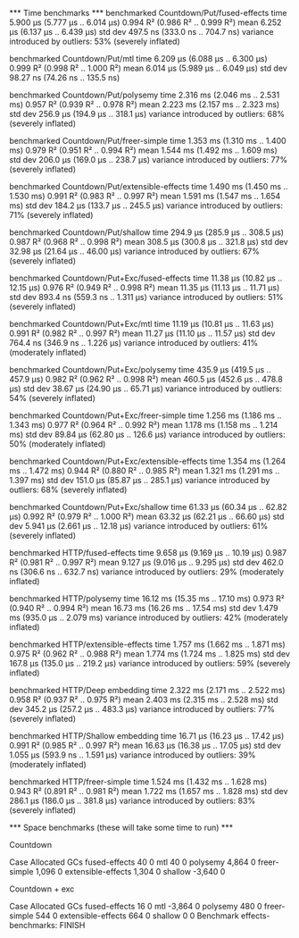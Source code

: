 *** Time benchmarks ***
benchmarked Countdown/Put/fused-effects
time                 5.900 μs   (5.777 μs .. 6.014 μs)
                     0.994 R²   (0.986 R² .. 0.999 R²)
mean                 6.252 μs   (6.137 μs .. 6.439 μs)
std dev              497.5 ns   (333.0 ns .. 704.7 ns)
variance introduced by outliers: 53% (severely inflated)

benchmarked Countdown/Put/mtl
time                 6.209 μs   (6.088 μs .. 6.300 μs)
                     0.999 R²   (0.998 R² .. 1.000 R²)
mean                 6.014 μs   (5.989 μs .. 6.049 μs)
std dev              98.27 ns   (74.26 ns .. 135.5 ns)

benchmarked Countdown/Put/polysemy
time                 2.316 ms   (2.046 ms .. 2.531 ms)
                     0.957 R²   (0.939 R² .. 0.978 R²)
mean                 2.223 ms   (2.157 ms .. 2.323 ms)
std dev              256.9 μs   (194.9 μs .. 318.1 μs)
variance introduced by outliers: 68% (severely inflated)

benchmarked Countdown/Put/freer-simple
time                 1.353 ms   (1.310 ms .. 1.400 ms)
                     0.979 R²   (0.951 R² .. 0.994 R²)
mean                 1.544 ms   (1.492 ms .. 1.609 ms)
std dev              206.0 μs   (169.0 μs .. 238.7 μs)
variance introduced by outliers: 77% (severely inflated)

benchmarked Countdown/Put/extensible-effects
time                 1.490 ms   (1.450 ms .. 1.530 ms)
                     0.991 R²   (0.983 R² .. 0.997 R²)
mean                 1.591 ms   (1.547 ms .. 1.654 ms)
std dev              184.2 μs   (133.7 μs .. 245.5 μs)
variance introduced by outliers: 71% (severely inflated)

benchmarked Countdown/Put/shallow
time                 294.9 μs   (285.9 μs .. 308.5 μs)
                     0.987 R²   (0.968 R² .. 0.998 R²)
mean                 308.5 μs   (300.8 μs .. 321.8 μs)
std dev              32.98 μs   (21.64 μs .. 46.00 μs)
variance introduced by outliers: 67% (severely inflated)

benchmarked Countdown/Put+Exc/fused-effects
time                 11.38 μs   (10.82 μs .. 12.15 μs)
                     0.976 R²   (0.949 R² .. 0.998 R²)
mean                 11.35 μs   (11.13 μs .. 11.71 μs)
std dev              893.4 ns   (559.3 ns .. 1.311 μs)
variance introduced by outliers: 51% (severely inflated)

benchmarked Countdown/Put+Exc/mtl
time                 11.19 μs   (10.81 μs .. 11.63 μs)
                     0.991 R²   (0.982 R² .. 0.997 R²)
mean                 11.27 μs   (11.10 μs .. 11.57 μs)
std dev              764.4 ns   (346.9 ns .. 1.226 μs)
variance introduced by outliers: 41% (moderately inflated)

benchmarked Countdown/Put+Exc/polysemy
time                 435.9 μs   (419.5 μs .. 457.9 μs)
                     0.982 R²   (0.962 R² .. 0.998 R²)
mean                 460.5 μs   (452.6 μs .. 478.8 μs)
std dev              38.67 μs   (24.90 μs .. 65.71 μs)
variance introduced by outliers: 54% (severely inflated)

benchmarked Countdown/Put+Exc/freer-simple
time                 1.256 ms   (1.186 ms .. 1.343 ms)
                     0.977 R²   (0.964 R² .. 0.992 R²)
mean                 1.178 ms   (1.158 ms .. 1.214 ms)
std dev              89.84 μs   (62.80 μs .. 126.6 μs)
variance introduced by outliers: 50% (moderately inflated)

benchmarked Countdown/Put+Exc/extensible-effects
time                 1.354 ms   (1.264 ms .. 1.472 ms)
                     0.944 R²   (0.880 R² .. 0.985 R²)
mean                 1.321 ms   (1.291 ms .. 1.397 ms)
std dev              151.0 μs   (85.87 μs .. 285.1 μs)
variance introduced by outliers: 68% (severely inflated)

benchmarked Countdown/Put+Exc/shallow
time                 61.33 μs   (60.34 μs .. 62.82 μs)
                     0.992 R²   (0.979 R² .. 1.000 R²)
mean                 63.32 μs   (62.21 μs .. 66.60 μs)
std dev              5.941 μs   (2.661 μs .. 12.18 μs)
variance introduced by outliers: 61% (severely inflated)

benchmarked HTTP/fused-effects
time                 9.658 μs   (9.169 μs .. 10.19 μs)
                     0.987 R²   (0.981 R² .. 0.997 R²)
mean                 9.127 μs   (9.016 μs .. 9.295 μs)
std dev              462.0 ns   (306.6 ns .. 632.7 ns)
variance introduced by outliers: 29% (moderately inflated)

benchmarked HTTP/polysemy
time                 16.12 ms   (15.35 ms .. 17.10 ms)
                     0.973 R²   (0.940 R² .. 0.994 R²)
mean                 16.73 ms   (16.26 ms .. 17.54 ms)
std dev              1.479 ms   (935.0 μs .. 2.079 ms)
variance introduced by outliers: 42% (moderately inflated)

benchmarked HTTP/extensible-effects
time                 1.757 ms   (1.662 ms .. 1.871 ms)
                     0.975 R²   (0.962 R² .. 0.988 R²)
mean                 1.774 ms   (1.724 ms .. 1.825 ms)
std dev              167.8 μs   (135.0 μs .. 219.2 μs)
variance introduced by outliers: 59% (severely inflated)

benchmarked HTTP/Deep embedding
time                 2.322 ms   (2.171 ms .. 2.522 ms)
                     0.958 R²   (0.937 R² .. 0.975 R²)
mean                 2.403 ms   (2.315 ms .. 2.528 ms)
std dev              345.2 μs   (257.2 μs .. 483.3 μs)
variance introduced by outliers: 77% (severely inflated)

benchmarked HTTP/Shallow embedding
time                 16.71 μs   (16.23 μs .. 17.42 μs)
                     0.991 R²   (0.985 R² .. 0.997 R²)
mean                 16.63 μs   (16.38 μs .. 17.05 μs)
std dev              1.055 μs   (593.9 ns .. 1.591 μs)
variance introduced by outliers: 39% (moderately inflated)

benchmarked HTTP/freer-simple
time                 1.524 ms   (1.432 ms .. 1.628 ms)
                     0.943 R²   (0.891 R² .. 0.981 R²)
mean                 1.722 ms   (1.657 ms .. 1.828 ms)
std dev              286.1 μs   (186.0 μs .. 381.8 μs)
variance introduced by outliers: 83% (severely inflated)

*** Space benchmarks (these will take some time to run) ***

Countdown

  Case                Allocated  GCs
  fused-effects              40    0
  mtl                        40    0
  polysemy                4,864    0
  freer-simple            1,096    0
  extensible-effects      1,304    0
  shallow                -3,640    0

Countdown + exc

  Case                Allocated  GCs
  fused-effects              16    0
  mtl                    -3,864    0
  polysemy                  480    0
  freer-simple              544    0
  extensible-effects        664    0
  shallow                     0    0
Benchmark effects-benchmarks: FINISH
